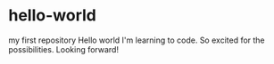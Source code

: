 # hello-world
my first repository
Hello world
I'm learning to code. So excited for the possibilities. Looking forward!

